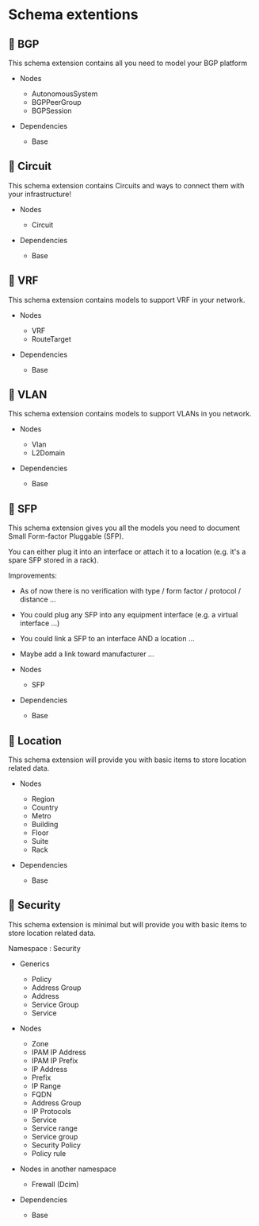 # Schema extentions

## 🧩 BGP

This schema extension contains all you need to model your BGP platform

- Nodes
  - AutonomousSystem
  - BGPPeerGroup
  - BGPSession

- Dependencies
  - Base

## 🧩 Circuit

This schema extension contains Circuits and ways to connect them with your infrastructure!

- Nodes
  - Circuit

- Dependencies
  - Base

## 🧩 VRF

This schema extension contains models to support VRF in your network.

- Nodes
  - VRF
  - RouteTarget

- Dependencies
  - Base

## 🧩 VLAN

This schema extension contains models to support VLANs in you network.

- Nodes
  - Vlan
  - L2Domain

- Dependencies
  - Base

## 🧩 SFP

This schema extension gives you all the models you need to document Small Form-factor Pluggable (SFP).

You can either plug it into an interface or attach it to a location (e.g. it's a spare SFP stored in a rack).

Improvements:

- As of now there is no verification with type / form factor / protocol / distance ...
- You could plug any SFP into any equipment interface (e.g. a virtual interface ...)
- You could link a SFP to an interface AND a location ...
- Maybe add a link toward manufacturer ...

- Nodes
  - SFP

- Dependencies
  - Base

## 🧩 Location

This schema extension will provide you with basic items to store location related data.

- Nodes
  - Region
  - Country
  - Metro
  - Building
  - Floor
  - Suite
  - Rack

- Dependencies
  - Base


## 🧩 Security

This schema extension is minimal but will provide you with basic items to store location related data.

Namespace : Security

- Generics
  - Policy
  - Address Group
  - Address
  - Service Group
  - Service

- Nodes
  - Zone
  - IPAM IP Address
  - IPAM IP Prefix
  - IP Address
  - Prefix
  - IP Range
  - FQDN
  - Address Group
  - IP Protocols
  - Service
  - Service range
  - Service group
  - Security Policy
  - Policy rule

- Nodes in another namespace
  - Frewall (Dcim)

- Dependencies
  - Base
